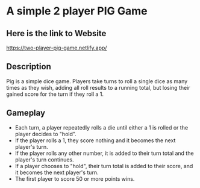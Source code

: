 # A simple 2 player PIG Game

## Here is the link to Website
https://two-player-pig-game.netlify.app/

## Description

Pig is a simple dice game. Players take turns to roll a single dice as many times as they wish, adding all roll results to a running total, but losing their gained score for the turn if they roll a 1.

## Gameplay

<ul>
<li>Each turn, a player repeatedly rolls a die until either a 1 is rolled or the player decides to "hold".</li>

<li>If the player rolls a 1, they score nothing and it becomes the next player's turn.</li>

<li>If the player rolls any other number, it is added to their turn total and the player's turn continues.</li>

<li>If a player chooses to "hold", their turn total is added to their score, and it becomes the next player's turn.</li>

<li>The first player to score 50 or more points wins.</li>
</ul>
